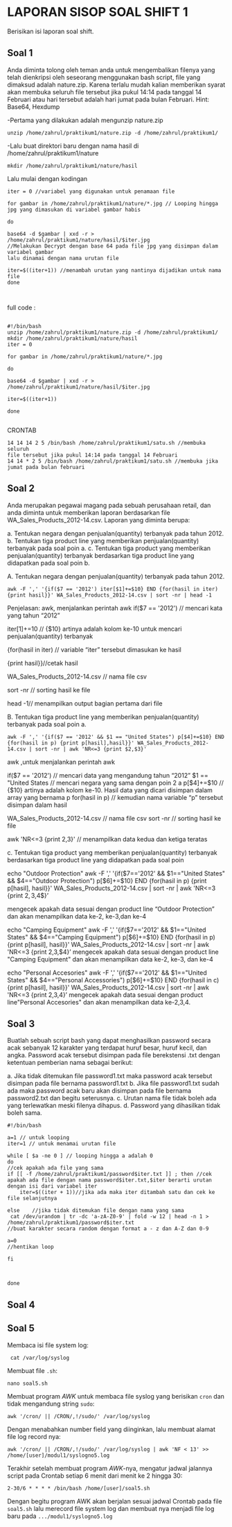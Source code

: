 # LAPORAN SISOP SOAL SHIFT 1

Berisikan isi laporan soal shift.
## Soal 1
Anda diminta tolong oleh teman anda untuk mengembalikan filenya yang telah dienkripsi oleh seseorang menggunakan bash script, file yang dimaksud adalah nature.zip. Karena terlalu mudah kalian memberikan syarat akan membuka seluruh file tersebut jika pukul 14:14 pada tanggal 14 Februari atau hari tersebut adalah hari jumat pada bulan Februari. Hint: Base64, Hexdump

-Pertama yang dilakukan adalah mengunzip nature.zip

```
unzip /home/zahrul/praktikum1/nature.zip -d /home/zahrul/praktikum1/ 

```
-Lalu buat direktori baru dengan nama hasil di  /home/zahrul/praktikum1/nature

```
mkdir /home/zahrul/praktikum1/nature/hasil

```
Lalu mulai dengan kodingan
```
iter = 0 //variabel yang digunakan untuk penamaan file

for gambar in /home/zahrul/praktikum1/nature/*.jpg // Looping hingga jpg yang dimasukan di variabel gambar habis

do

base64 -d $gambar | xxd -r > /home/zahrul/praktikum1/nature/hasil/$iter.jpg
//Melakukan Decrypt dengan base 64 pada file jpg yang disimpan dalam variabel gambar
lalu dinamai dengan nama urutan file 

iter=$((iter+1)) //menambah urutan yang nantinya dijadikan untuk nama file
done



```

full code :
```

#!/bin/bash
unzip /home/zahrul/praktikum1/nature.zip -d /home/zahrul/praktikum1/
mkdir /home/zahrul/praktikum1/nature/hasil
iter = 0

for gambar in /home/zahrul/praktikum1/nature/*.jpg

do

base64 -d $gambar | xxd -r > /home/zahrul/praktikum1/nature/hasil/$iter.jpg

iter=$((iter+1))

done


```
CRONTAB
```
14 14 14 2 5 /bin/bash /home/zahrul/praktikum1/satu.sh //membuka seluruh
file tersebut jika pukul 14:14 pada tanggal 14 Februari
14 14 * 2 5 /bin/bash /home/zahrul/praktikum1/satu.sh //membuka jika jumat pada bulan februari

```
## Soal 2
Anda merupakan pegawai magang pada sebuah perusahaan retail, dan anda diminta
untuk memberikan laporan berdasarkan file WA_Sales_Products_2012-14.csv.
Laporan yang diminta berupa:

a. Tentukan negara dengan penjualan(quantity) terbanyak pada tahun
2012.
b. Tentukan tiga product line yang memberikan penjualan(quantity)
terbanyak pada soal poin a.
c. Tentukan tiga product yang memberikan penjualan(quantity)
terbanyak berdasarkan tiga product line yang didapatkan pada soal
poin b.

A. Tentukan negara dengan penjualan(quantity) terbanyak pada tahun
2012.

```
awk -F ',' '{if($7 == '2012') iter[$1]+=$10} END {for(hasil in iter) {print hasil}}' WA_Sales_Products_2012-14.csv | sort -nr | head -1
```

 Penjelasan:
awk, menjalankan perintah awk
if($7 == '2012') // mencari kata yang tahun “2012” 

iter[$1]+=$10 // {$10} artinya adalah kolom ke-10  untuk mencari penjualan(quantity) terbanyak

{for(hasil in iter) // variable “iter” tersebut dimasukan ke hasil

 {print hasil}}//cetak hasil

WA_Sales_Products_2012-14.csv // nama file csv

sort -nr // sorting hasil ke file

head -1// menampilkan output bagian pertama dari file


B. Tentukan tiga product line yang memberikan penjualan(quantity)
terbanyak pada soal poin a.
```
awk -F ',' '{if($7 == '2012' && $1 == "United States") p[$4]+=$10} END {for(hasil in p) {print p[hasil],hasil}}' WA_Sales_Products_2012-14.csv | sort -nr | awk 'NR<=3 {print $2,$3}'
```
awk ,untuk menjalankan perintah awk

   if($7 == '2012') // mencari data yang mengandung tahun “2012” 
       $1 == "United States // mencari negara yang sama dengan poin 2 a
       p[$4]+=$10 // {$10} artinya adalah kolom ke-10. Hasil data yang dicari disimpan dalam array yang bernama p
      for(hasil in p) //  kemudian nama variable “p” tersebut disimpan dalam hasil

WA_Sales_Products_2012-14.csv // nama file csv
sort -nr // sorting hasil ke file

awk 'NR<=3 {print $2,$3}' // menampilkan data kedua dan ketiga teratas


c. Tentukan tiga product yang memberikan penjualan(quantity)
terbanyak berdasarkan tiga product line yang didapatkan pada soal
poin 


echo "Outdoor Protection"
awk -F ',' '{if($7=='2012' && $1=="United States" && $4=="Outdoor Protection") p[$6]+=$10} END {for(hasil in p) {print p[hasil], hasil}}' WA_Sales_Products_2012-14.csv | sort -nr | awk 'NR<=3 {print $2,3$,4$}’

mengecek apakah data sesuai dengan product line “Outdoor Protection”  dan akan menampilkan data ke-2, ke-3,dan ke-4

echo "Camping Equipment"
awk -F ',' '{if($7=='2012' && $1=="United States" && $4=="Camping Equipment") p[$6]+=$10} END {for(hasil in p) {print p[hasil], hasil}}' WA_Sales_Products_2012-14.csv | sort -nr | awk 'NR<=3 {print $2,$3,$4}’
mengecek apakah data sesuai dengan product line "Camping Equipment" dan akan menampilkan data ke-2, ke-3, dan ke-4


echo "Personal Accesories"
awk -F ',' '{if($7=='2012' && $1=="United States" && $4=="Personal Accessories") p[$6]+=$10} END {for(hasil in c) {print p[hasil], hasil}}' WA_Sales_Products_2012-14.csv | sort -nr | awk 'NR<=3 {print $2$,$3,$4}’
mengecek apakah data sesuai dengan product line"Personal Accesories" dan akan menampilkan data ke-2,3,4.

## Soal 3
Buatlah sebuah script bash yang dapat menghasilkan password secara acak
sebanyak 12 karakter yang terdapat huruf besar, huruf kecil, dan angka. Password
acak tersebut disimpan pada file berekstensi .txt dengan ketentuan pemberian nama
sebagai berikut:

a. Jika tidak ditemukan file password1.txt maka password acak tersebut
disimpan pada file bernama password1.txt
b. Jika file password1.txt sudah ada maka password acak baru akan
disimpan pada file bernama password2.txt dan begitu seterusnya.
c. Urutan nama file tidak boleh ada yang terlewatkan meski filenya
dihapus.
d. Password yang dihasilkan tidak boleh sama.


```
#!/bin/bash

a=1 // untuk looping
iter=1 // untuk menamai urutan file

while [ $a -ne 0 ] // looping hingga a adalah 0
do
//cek apakah ada file yang sama
if [[ -f /home/zahrul/praktikum1/password$iter.txt ]] ; then //cek apakah ada file dengan nama password$iter.txt,$iter berarti urutan dengan isi dari variabel iter
	iter=$((iter + 1))//jika ada maka iter ditambah satu dan cek ke file selanjutnya

else	//jika tidak ditemukan file dengan nama yang sama
 cat /dev/urandom | tr -dc 'a-zA-Z0-9' | fold -w 12 | head -n 1 > /home/zahrul/praktikum1/password$iter.txt
//buat karakter secara random dengan format a - z dan A-Z dan 0-9

a=0
//hentikan loop

fi



done
```



## Soal 4

## Soal 5
Membaca isi file system log:
 
```
 cat /var/log/syslog
```

Membuat file ```.sh```:
```
nano soal5.sh
```

Membuat program <i>AWK</i> untuk membaca file syslog yang berisikan ``` cron ``` dan tidak mengandung string ```sudo```:

```
awk '/cron/ || /CRON/,!/sudo/' /var/log/syslog
```

Dengan menabahkan number field yang diinginkan, lalu membuat alamat file log record nya:
```
awk '/cron/ || /CRON/,!/sudo/' /var/log/syslog | awk 'NF < 13' >> /home/[user]/modul1/syslogno5.log
```

Terakhir setelah membuat program <i>AWK</i>-nya, mengatur jadwal jalannya script pada Crontab setiap 6 menit dari menit ke 2 hingga 30:

```
2-30/6 * * * * /bin/bash /home/[user]/soal5.sh
```

Dengan begitu program AWK akan berjalan sesuai jadwal Crontab pada file ```soal5.sh``` lalu merecord file system log dan
membuat nya menjadi file log baru pada ```.../modul1/syslogno5.log```
